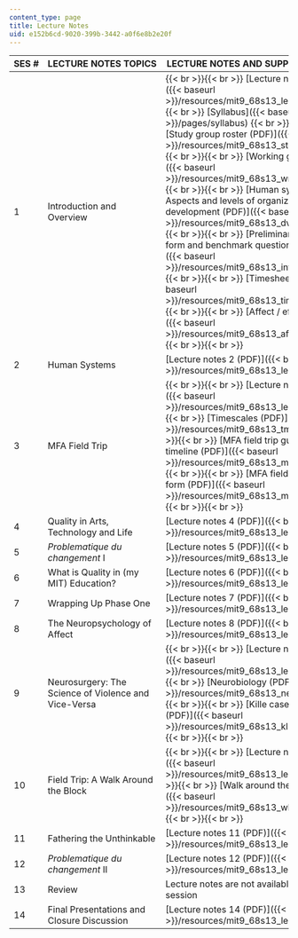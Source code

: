 ```yaml
---
content_type: page
title: Lecture Notes
uid: e152b6cd-9020-399b-3442-a0f6e8b2e20f
---
```


| SES # | LECTURE NOTES TOPICS | LECTURE NOTES AND SUPPORTING FILES |
| --- | --- | --- |
| 1 | Introduction and Overview |  {{< br >}}{{< br >}} [Lecture notes 1 (PDF)]({{< baseurl >}}/resources/mit9_68s13_lect1) {{< br >}}{{< br >}} [Syllabus]({{< baseurl >}}/pages/syllabus) {{< br >}}{{< br >}} [Study group roster (PDF)]({{< baseurl >}}/resources/mit9_68s13_std_rst_fm_l1) {{< br >}}{{< br >}} [Working groups (PDF)]({{< baseurl >}}/resources/mit9_68s13_wrkg_grp_l1) {{< br >}}{{< br >}} [Human systems: Aspects and levels of organization and development (PDF)]({{< baseurl >}}/resources/mit9_68s13_dvlpt_schms_l1) {{< br >}}{{< br >}} [Preliminary information form and benchmark questionnaire (PDF)]({{< baseurl >}}/resources/mit9_68s13_inf_fm_bcmk_l1) {{< br >}}{{< br >}} [Timesheet (PDF)]({{< baseurl >}}/resources/mit9_68s13_timesheet_l1) {{< br >}}{{< br >}} [Affect / effect (PDF)]({{< baseurl >}}/resources/mit9_68s13_affct-effct_l1) {{< br >}}{{< br >}}  |
| 2 | Human Systems | [Lecture notes 2 (PDF)]({{< baseurl >}}/resources/mit9_68s13_lect2) |
| 3 | MFA Field Trip |  {{< br >}}{{< br >}} [Lecture notes 3 (PDF)]({{< baseurl >}}/resources/mit9_68s13_lect3) {{< br >}}{{< br >}} [Timescales (PDF)]({{< baseurl >}}/resources/mit9_68s13_tmscls_l3) {{< br >}}{{< br >}} [MFA field trip guide and timeline (PDF)]({{< baseurl >}}/resources/mit9_68s13_mfa_gde_tml_l3) {{< br >}}{{< br >}} [MFA field trip reaction form (PDF)]({{< baseurl >}}/resources/mit9_68s13_mfa_rtn_fm_l3) {{< br >}}{{< br >}}  |
| 4 | Quality in Arts, Technology and Life | [Lecture notes 4 (PDF)]({{< baseurl >}}/resources/mit9_68s13_lect4) |
| 5 | _Problematique du changement_ I | [Lecture notes 5 (PDF)]({{< baseurl >}}/resources/mit9_68s13_lect5) |
| 6 | What is Quality in (my MIT) Education? | [Lecture notes 6 (PDF)]({{< baseurl >}}/resources/mit9_68s13_lect6) |
| 7 | Wrapping Up Phase One | [Lecture notes 7 (PDF)]({{< baseurl >}}/resources/mit9_68s13_lect7) |
| 8 | The Neuropsychology of Affect | [Lecture notes 8 (PDF)]({{< baseurl >}}/resources/mit9_68s13_lect8) |
| 9 | Neurosurgery: The Science of Violence and Vice-Versa |  {{< br >}}{{< br >}} [Lecture notes 9 (PDF)]({{< baseurl >}}/resources/mit9_68s13_lect9) {{< br >}}{{< br >}} [Neurobiology (PDF)]({{< baseurl >}}/resources/mit9_68s13_ner_hand_l9) {{< br >}}{{< br >}} [Kille case chronology (PDF)]({{< baseurl >}}/resources/mit9_68s13_kll_cs_crnlg_l9) {{< br >}}{{< br >}}  |
| 10 | Field Trip: A Walk Around the Block |  {{< br >}}{{< br >}} [Lecture notes 10 (PDF)]({{< baseurl >}}/resources/mit9_68s13_lect10) {{< br >}}{{< br >}} [Walk around the block (PDF)]({{< baseurl >}}/resources/mit9_68s13_wk_ad_blck_l10) {{< br >}}{{< br >}}  |
| 11 | Fathering the Unthinkable | [Lecture notes 11 (PDF)]({{< baseurl >}}/resources/mit9_68s13_lect11) |
| 12 | _Problematique du changement_ II | [Lecture notes 12 (PDF)]({{< baseurl >}}/resources/mit9_68s13_lect12) |
| 13 | Review | Lecture notes are not available for this session |
| 14 | Final Presentations and Closure Discussion | [Lecture notes 14 (PDF)]({{< baseurl >}}/resources/mit9_68s13_lect14)